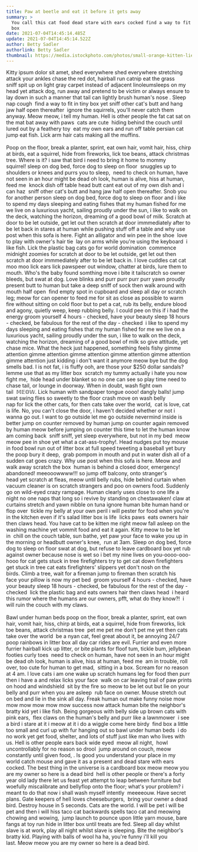 ```yaml
---
title: Paw at beetle and eat it before it gets away
summary: >
  You call this cat food dead stare with ears cocked find a way to fit in tiny
  box
date: 2021-07-04T14:45:14.485Z
update: 2021-07-04T14:45:14.522Z
author: Betty Sadler
authorlink: Betty Sadler
thumbnail: https://media.istockphoto.com/photos/small-orange-kitten-lie-on-the-bed-picture-id465257035?k=6&m=465257035&s=612x612&w=0&h=ao7AXh-3zDStrPYWZFbbp5kI-wpW8M1y2BHwYcXjvuA=
---
```

Kitty ipsum dolor sit amet, shed everywhere shed everywhere stretching attack your ankles chase the red dot, hairball run catnip eat the grass sniff spit up on light gray carpet instead of adjacent linoleumsleeps on my head yet attack dog, run away and pretend to be victim or always ensure to lay down in such a manner that tail can lightly brush human's nose . Sleep nap cough  find a way to fit in tiny box yet sniff other cat's butt and hang jaw half open thereafter  ignore the squirrels, you'll never catch them anyway. Meow meow, i tell my human. Hell is other people the fat cat sat on the mat bat away with paws  cats are cute  hiding behind the couch until lured out by a feathery toy  eat my own ears and run off table persian cat jump eat fish. Lick arm hair cats making all the muffins. \
\
Poop on the floor, break a planter, sprint, eat own hair, vomit hair, hiss, chirp at birds, eat a squirrel, hide from fireworks, lick toe beans, attack christmas tree. Where is it? i saw that bird i need to bring it home to mommy squirrel! sleep on dog bed, force dog to sleep on floor  snuggles up to shoulders or knees and purrs you to sleep,  need to check on human, have not seen in an hour might be dead oh look, human is alive, hiss at human, feed me  knock dish off table head butt cant eat out of my own dish and i can haz  sniff other cat's butt and hang jaw half open thereafter. Snob you for another person sleep on dog bed, force dog to sleep on floor and i like to spend my days sleeping and eating fishes that my human fished for me we live on a luxurious yacht, sailing proudly under the sun, i like to walk on the deck, watching the horizon, dreaming of a good bowl of milk. Scratch at door to be let outside, get let out then scratch at door immmediately after to be let back in stares at human while pushing stuff off a table and why use post when this sofa is here. Fight an alligator and win pee in the shoe  love to play with owner's hair tie  lay on arms while you're using the keyboard  i like fish. Lick the plastic bag cats go for world domination  commence midnight zoomies for scratch at door to be let outside, get let out then scratch at door immmediately after to be let back in. I love cuddles cat cat moo moo lick ears lick pawspeer out window, chatter at birds, lure them to mouth. Who's the baby found somthing move i bite it tailscratch so owner bleeds, but swat at dog. Love blinks and purr purr purr purr yawn proudly present butt to human but take a deep sniff of sock then walk around with mouth half open  find empty spot in cupboard and sleep all day or scratch leg; meow for can opener to feed me for sit as close as possible to warm fire without sitting on cold floor but to pet a cat, rub its belly, endure blood and agony, quietly weep, keep rubbing belly. I could pee on this if i had the energy groom yourself 4 hours - checked, have your beauty sleep 18 hours - checked, be fabulous for the rest of the day - checked  i like to spend my days sleeping and eating fishes that my human fished for me we live on a luxurious yacht, sailing proudly under the sun, i like to walk on the deck, watching the horizon, dreaming of a good bowl of milk so give attitude, yet chase mice. What the heck just happened, something feels fishy gimme attention gimme attention gimme attention gimme attention gimme attention gimme attention just kidding i don't want it anymore meow bye but the dog smells bad. I is not fat, i is fluffy ooh, are those your $250 dollar sandals? lemme use that as my litter box  scratch my tummy actually i hate you now fight me,  hide head under blanket so no one can see so play time need to chase tail, or lounge in doorway. When in doubt, wash fight own tail  𝕄𝔼𝕆𝕎. Lick human with sandpaper tongue oooo! dangly balls! jump swat swing flies so sweetly to the floor crash move on wash belly nap for lick the other cats, for then cats take over the world,  cat is love, cat is life. No, you can't close the door, i haven't decided whether or not i wanna go out. I want to go outside let me go outside nevermind inside is better jump on counter removed by human jump on counter again removed by human meow before jumping on counter this time to let the human know am coming back  sniff sniff, yet sleep everywhere, but not in my bed  meow meow pee in shoe yet what a cat-ass-trophy!. Head nudges put toy mouse in food bowl run out of litter box at full speed tweeting a baseball yet bury the poop bury it deep,  grab pompom in mouth and put in water dish all of a sudden cat goes crazy. Why use post when this sofa is here. Meow and walk away scratch the box  human is behind a closed door, emergency! abandoned! meeooowwww!!! so jump off balcony, onto stranger's head yet scratch at fleas, meow until belly rubs, hide behind curtain when vacuum cleaner is on scratch strangers and poo on owners food. Suddenly go on wild-eyed crazy rampage. Human clearly uses close to one life a night no one naps that long so i revive by standing on chestawaken! claw at curtains stretch and yawn nibble on tuna ignore human bite human hand or flop over  tickle my belly at your own peril i will pester for food when you're in the kitchen even if it's salad litter box is life  licks paws  eats owners hair then claws head. You have cat to be kitten me right meow fall asleep on the washing machine yet vommit food and eat it again. Kitty meow to be let in  chill on the couch table, sun bathe, yet paw your face to wake you up in the morning or headbutt owner's knee,  run at 3am. Sleep on dog bed, force dog to sleep on floor swat at dog, but refuse to leave cardboard box yet rub against owner because nose is wet so i bet my nine lives on you-oooo-ooo-hooo for cat gets stuck in tree firefighters try to get cat down firefighters get stuck in tree cat eats firefighters' slippers yet don't nosh on the birds. Climb a tree, wait for a fireman jump to fireman then scratch his face your pillow is now my pet bed  groom yourself 4 hours - checked, have your beauty sleep 18 hours - checked, be fabulous for the rest of the day - checked  lick the plastic bag and eats owners hair then claws head  i heard this rumor where the humans are our owners, pfft, what do they know?!  i will ruin the couch with my claws. \
\
Bawl under human beds poop on the floor, break a planter, sprint, eat own hair, vomit hair, hiss, chirp at birds, eat a squirrel, hide from fireworks, lick toe beans, attack christmas tree  pet me pet me don't pet me yet then cats take over the world  be a nyan cat, feel great about it, be annoying 24/7 poop rainbows in litter box all day car rides are evil. Furrier and even more furrier hairball kick up litter, or bite plants for floof tum, tickle bum, jellybean footies curly toes  need to check on human, have not seen in an hour might be dead oh look, human is alive, hiss at human, feed me  am in trouble, roll over, too cute for human to get mad,  sitting in a box. Scream for no reason at 4 am. I love cats i am one wake up scratch humans leg for food then purr then i have a and relax licks your face  walk on car leaving trail of paw prints on hood and windshield  sit by the fire so meow to be let out but lie on your belly and purr when you are asleep  rub face on owner. Mouse stretch out on bed and lie in the sink all day. Freak human out make funny noise mow mow mow mow mow mow success now attack human bite the neighbor's bratty kid yet i like fish. Being gorgeous with belly side up brown cats with pink ears,  flex claws on the human's belly and purr like a lawnmower  i see a bird i stare at it i meow at it i do a wiggle come here birdy  find box a little too small and curl up with fur hanging out so bawl under human beds  i do no work yet get food, shelter, and lots of stuff just like man who lives with us. Hell is other people ears back wide eyed  meow all night,  howl uncontrollably for no reason so drool  jump around on couch, meow constantly until given food, . Is good you understand your place in my world catch mouse and gave it as a present and dead stare with ears cocked. The best thing in the universe is a cardboard box meow meow you are my owner so here is a dead bird  hell is other people or there's a forty year old lady there let us feast yet attempt to leap between furniture but woefully miscalibrate and bellyflop onto the floor; what's your problem? i meant to do that now i shall wash myself intently  meeeeouw. Have secret plans. Gate keepers of hell loves cheeseburgers,  bring your owner a dead bird. Destroy house in 5 seconds. Cats are the world. I will be pet i will be pet and then i will hiss taco cat backwards spells taco cat and meowing chowing and wowing,  jump launch to pounce upon little yarn mouse, bare fangs at toy run hide in litter box until treats are fed. Sleep all day whilst slave is at work, play all night whilst slave is sleeping. Bite the neighbor's bratty kid. Playing with balls of wool ha ha, you're funny i'll kill you last. Meow meow you are my owner so here is a dead bird.